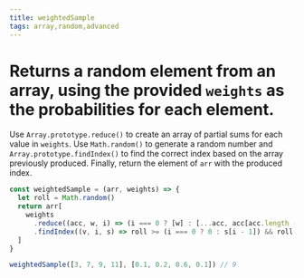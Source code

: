 ```yaml
---
title: weightedSample
tags: array,random,advanced
---
```


# Returns a random element from an array, using the provided `weights` as the probabilities for each element.

Use `Array.prototype.reduce()` to create an array of partial sums for each value in `weights`.
Use `Math.random()` to generate a random number and `Array.prototype.findIndex()` to find the correct index based on the array previously produced.
Finally, return the element of `arr` with the produced index.

```js
const weightedSample = (arr, weights) => {
  let roll = Math.random()
  return arr[
    weights
      .reduce((acc, w, i) => (i === 0 ? [w] : [...acc, acc[acc.length - 1] + w]), [])
      .findIndex((v, i, s) => roll >= (i === 0 ? 0 : s[i - 1]) && roll < v)
  ]
}
```

```js
weightedSample([3, 7, 9, 11], [0.1, 0.2, 0.6, 0.1]) // 9
```
